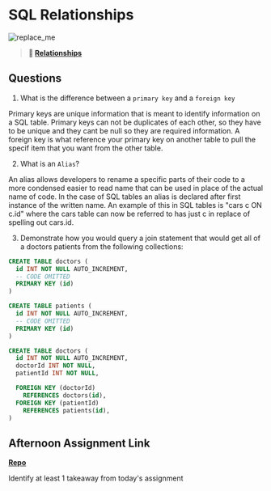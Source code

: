 # SQL Relationships

![replace_me](https://codeworks.blob.core.windows.net/public/assets/img/illustrations/placeholder.svg)

> **📖 [Relationships](https://codeworksacademy.com/fs-student-guide/resources/wk11/02-MySQL-Relationships)**

## Questions

1. What is the difference between a `primary key` and a `foreign key`

Primary keys are unique information that is meant to identify information on a SQL table. Primary keys can not be duplicates of each other, so they have to be unique and they cant be null so they are required information. A foreign key is what reference your primary key on another table to pull the specif item that you want from the other table.

2. What is an `Alias`?

An alias allows developers to rename a specific parts of their code to a more condensed easier to read name that can be used in place of the actual name of code. In the case of SQL tables an alias is declared after first instance of the written name. An example of this in SQL tables is "cars c ON c.id" where the cars table can now be referred to has just c in replace of spelling out cars.id.

3. Demonstrate how you would query a join statement that would get all of a doctors patients from the following collections:

```SQL
CREATE TABLE doctors (
  id INT NOT NULL AUTO_INCREMENT,
  -- CODE OMITTED
  PRIMARY KEY (id)
)

CREATE TABLE patients (
  id INT NOT NULL AUTO_INCREMENT,
  -- CODE OMITTED
  PRIMARY KEY (id)
)

CREATE TABLE doctors (
  id INT NOT NULL AUTO_INCREMENT,
  doctorId INT NOT NULL,
  patientId INT NOT NULL,

  FOREIGN KEY (doctorId)
    REFERENCES doctors(id),
  FOREIGN KEY (patientId)
    REFERENCES patients(id),
)

```

## Afternoon Assignment Link

**[Repo](https://github.com/TylerRice27/<ASSIGNMENT_REPO>)**

Identify at least 1 takeaway from today's assignment
